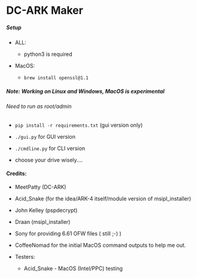 # DC-ARK Maker

##### Setup

* ALL:

    * python3 is required

* MacOS:
    
    * `brew install openssl@1.1`

##### Note: Working on Linux and Windows, MacOS is experimental

###### Need to run as root/admin

* `pip install -r requirements.txt` (gui version only)

* `./gui.py` for GUI version

* `./cmdline.py` for CLI version

* choose your drive wisely....


#### Credits:

* MeetPatty (DC-ARK)

* Acid_Snake (for the idea/ARK-4 itself/module version of msipl_installer)

* John Kelley  (pspdecrypt)

* Draan (msipl_installer)

* Sony for providing 6.61 OFW files ( still ;-) ) 

* CoffeeNomad for the initial MacOS command outputs to help me out.

* Testers:

    * Acid_Snake - MacOS (Intel/PPC) testing
